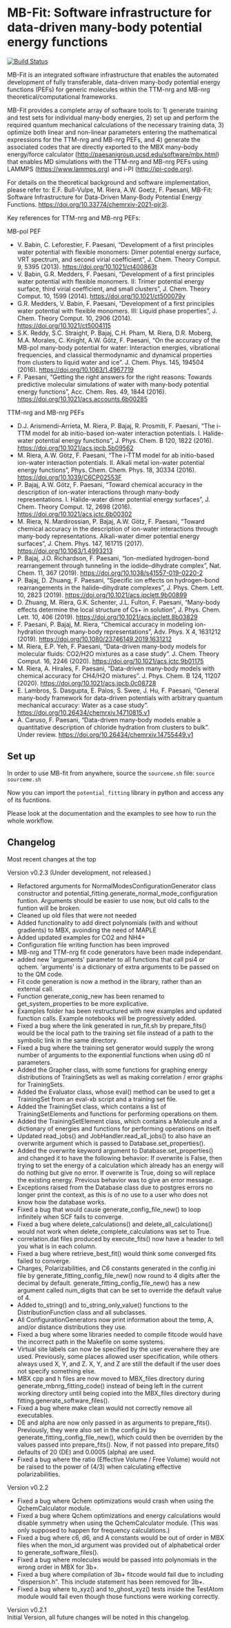 # MB-Fit: Software infrastructure for data-driven many-body potential energy functions

[![Build Status](https://travis-ci.org/paesanilab/potential_fitting.svg?branch=master)](https://travis-ci.org/paesanilab/potential_fitting)

MB-Fit is an integrated software infrastructure that enables the automated development of fully transferable, data-driven many-body potential energy functions (PEFs) for generic molecules within the TTM-nrg and MB-nrg theoretical/computational frameworks. 

MB-Fit provides a complete array of software tools to: 1) generate training and test sets for individual many-body energies, 2) set up and perform the required quantum mechanical calculations of the necessary training data, 3) optimize both linear and non-linear parameters entering the mathematical expressions for the TTM-nrg and MB-nrg PEFs, and 4) generate the associated codes that are directly exported to the MBX many-body energy/force calculator (http://paesanigroup.ucsd.edu/software/mbx.html) that enables MD simulations with the TTM-nrg and MB-nrg PEFs using LAMMPS (https://www.lammps.org) and i-PI (http://ipi-code.org).

For details on the theoretical background and software implementation, please refer to:
E.F. Bull-Vulpe, M. Riera, A.W. Goetz, F. Paesani, MB-Fit: Software Infrastructure for Data-Driven Many-Body Potential Energy Functions. https://doi.org/10.33774/chemrxiv-2021-pjr3l.


Key references for TTM-nrg and MB-nrg PEFs:

MB-pol PEF
- V. Babin, C. Leforestier, F. Paesani, “Development of a first principles water potential with flexible monomers: Dimer potential energy surface, VRT spectrum, and second virial coefficient”, J. Chem. Theory Comput. 9, 5395 (2013). https://doi.org/10.1021/ct400863t
- V. Babin, G.R. Medders, F. Paesani, “Development of a first principles water potential with flexible monomers. II: Trimer potential energy surface, third virial coefficient, and small clusters”, J. Chem. Theory Comput. 10, 1599 (2014). https://doi.org/10.1021/ct500079y
- G.R. Medders, V. Babin, F. Paesani, “Development of a first principles water potential with flexible monomers. III: Liquid phase properties”, J. Chem. Theory Comput. 10, 2906 (2014). https://doi.org/10.1021/ct5004115
- S.K. Reddy, S.C. Straight, P. Bajaj, C.H. Pham, M. Riera, D.R. Moberg, M.A. Morales, C. Knight, A.W. Götz, F. Paesani, “On the accuracy of the MB-pol many-body potential for water: Interaction energies, vibrational frequencies, and classical thermodynamic and dynamical properties from clusters to liquid water and ice”. J. Chem. Phys. 145, 194504 (2016). https://doi.org/10.1063/1.4967719
- F. Paesani, “Getting the right answers for the right reasons: Towards predictive molecular simulations of water with many-body potential energy functions”, Acc. Chem. Res. 49, 1844 (2016). https://doi.org/10.1021/acs.accounts.6b00285


TTM-nrg and MB-nrg PEFs
- D.J. Arismendi-Arrieta, M. Riera, P. Bajaj, R. Prosmiti, F. Paesani, “The i-TTM model for ab initio-based ion-water interaction potentials. I. Halide-water potential energy functions”, J. Phys. Chem. B 120, 1822 (2016). https://doi.org/10.1021/acs.jpcb.5b09562
- M. Riera, A.W. Götz, F. Paesani, “The i-TTM model for ab initio-based ion-water interaction potentials. II. Alkali metal ion-water potential energy functions”, Phys. Chem. Chem. Phys. 18, 30334 (2016). https://doi.org/10.1039/C6CP02553F
- P. Bajaj, A.W. Götz, F. Paesani, “Toward chemical accuracy in the description of ion-water interactions through many-body representations. I. Halide-water dimer potential energy surfaces”, J. Chem. Theory Comput. 12, 2698 (2016). https://doi.org/10.1021/acs.jctc.6b00302
- M. Riera, N. Mardirossian, P. Bajaj, A.W. Götz, F. Paesani, “Toward chemical accuracy in the description of ion-water interactions through many-body representations. Alkali-water dimer potential energy surfaces”, J. Chem. Phys. 147, 161715 (2017). https://doi.org/10.1063/1.4993213
- P. Bajaj, J.O. Richardson, F. Paesani, “Ion-mediated hydrogen-bond rearrangement through tunneling in the iodide–dihydrate complex”, Nat. Chem. 11, 367 (2019). https://doi.org/10.1038/s41557-019-0220-2
- P. Bajaj, D. Zhuang, F. Paesani, “Specific ion effects on hydrogen-bond rearrangements in the halide–dihydrate complexes”, J. Phys. Chem. Lett. 10, 2823 (2019). https://doi.org/10.1021/acs.jpclett.9b00899
- D. Zhuang, M. Riera, G.K. Schenter, J.L. Fulton, F. Paesani, “Many-body effects determine the local structure of Cs+ in solution”, J. Phys. Chem. Lett. 10, 406 (2019). https://doi.org/10.1021/acs.jpclett.8b03829
- F. Paesani, P. Bajaj, M. Riera, “Chemical accuracy in modeling ion-hydration through many-body representations”, Adv. Phys. X 4, 1631212 (2019). https://doi.org/10.1080/23746149.2019.1631212
- M. Riera, E.P. Yeh, F. Paesani, “Data-driven many-body models for molecular fluids: CO2/H2O mixtures as a case study”. J. Chem. Theory Comput. 16, 2246 (2020). https://doi.org/10.1021/acs.jctc.9b01175
- M. Riera, A. Hirales, F. Paesani, “Data-driven many-body models with chemical accuracy for CH4/H2O mixtures”. J. Phys. Chem. B 124, 11207 (2020). https://doi.org/10.1021/acs.jpcb.0c08728
- E. Lambros, S. Dasgupta, E. Palos, S. Swee, J. Hu, F. Paesani, “General many-body framework for data-driven potentials with arbitrary quantum mechanical accuracy: Water as a case study”. https://doi.org/10.26434/chemrxiv.14710815.v1    
- A. Caruso, F. Paesani, “Data-driven many-body models enable a quantitative description of chloride hydration from clusters to bulk”. Under review. https://doi.org/10.26434/chemrxiv.14755449.v1



## Set up
In order to use MB-fit from anywhere, source the `sourceme.sh` file:
`source sourceme.sh`

Now you can import the `potential_fitting` library in python and access any of its fucntions.

Please look at the documentation and the examples to see how to run the whole workflow.


## Changelog

Most recent changes at the top

Version v0.2.3 (Under development, not released.)
* Refactored arguments for NormalModesConfigurationGenerator class constructor and
potential_fitting.generate_normal_mode_configuration funtion. Arguments should be easier to use now, but old calls to
the funtion will be broken.
* Cleaned up old files that were not needed
* Added functionality to add direct polynomials (with and without gradients) to MBX, avoinding the need of MAPLE
* Added updated examples for CO2 and NH4+
* Configuration file writing function has been improved
* MB-nrg and TTM-nrg fit code generators have been made independant.
* added new 'arguments' parameter to all functions that call psi4 or qchem. 'arguments'
is a dictionary of extra arguments to be passed on to the QM code.
* Fit code generation is now a method in the library, rather than an external call.
* Function generate_conig_new has been renamed to get_system_properties to be more explicative.
* Examples folder has been restructured with new examples and updated function calls. 
Example notebooks will be progressively added.
* Fixed a bug where the link generated in run_fit.sh by prepare_fits() would be the local path to the
training set file instead of a path to the symbolic link in the same directory.
* Fixed a bug where the training set generator would supply the wrong number of arguments
to the exponential functions when using d0 nl parameters.
* Added the Grapher class, with some functions for graphing energy distributions of TrainingSets
as well as making correlation / error graphs for TrainingSets.
* Added the Evaluator class, whose eval() method can be used to get a TrainingSet from an eval-xb
script and a training set file.
* Added the TrainingSet class, which contains a list of TrainingSetElements and functions
for performing operations on them.
* Added the TrainingSetElement class, which contains a Molecule and a dictionary of energies
and functions for performing operations on itself.
* Updated read_jobs() and JobHandler.read_all_jobs() to also have an overwrite argument
which is passed to Database.set_properties().
* Added the overwrite keyword argument to Database.set_properties() and changed it to
have the following behavior: If overwrite is False, then trying to set the energy
of a calculation which already has an energy will do nothing but give no error. If
overwrite is True, doing so will replace the existing energy. Previous behavior was
to give an error message.
* Exceptions raised from the Database class due to postgres errors no longer print
the context, as this is of no use to a user who does not know how the database works.
* Fixed a bug that would cause generate_config_file_new() to loop infinitely when
SCF fails to converge.
* Fixed a bug where delete_calculations() and delete_all_calculations() would not
work when delete_complete_calculations was set to True.
* correlation.dat files produced by execute_fits() now have a header to tell
you what is in each column.
* Fixed a bug where retrieve_best_fit() would think some converged fits failed
to converge.
* Charges, Polarizabilities, and C6 constants generated in the config.ini file
by generate_fitting_config_file_new() now round to 4 digits after the decimal
by default. generate_fitting_config_file_new() has a new argument called num_digits
that can be set to override the default value of 4.
* Added to_string() and to_string_only_value() functions to the DistributionFunction
class and all subclasses.
* All ConfigurationGenerators now print information about the temp, A, and/or
distance distributions they use.
* Fixed a bug where some libraries needed to compile fitcode would have
the incorrect path in the Makefile on some systems.
* Virtual site labels can now be specified by the user everwhere they are used.
Previously, some places allowed user specification, while others always used
X, Y, and Z. X, Y, and Z are still the default if the user does not specify something
else.
* MBX cpp and h files are now moved to MBX_files directory during generate_mbnrg_fitting_code()
instead of being left in the current working directory until being copied into the MBX_files
directory during fitting.generate_software_files().
* Fixed a bug where make clean would not correctly remove all executables.
* DE and alpha are now only passed in as arguments to prepare_fits(). Previously,
they were also set in the config.ini by generate_fitting_config_file_new(), which
could then be overriden by the values passed into prepare_fits(). Now, if not
passed into prepare_fits() defaults of 20 (DE) and 0.0005 (alpha) are used.
* Fixed a bug where the ratio (Effective Volume / Free Volume) would not be
raised to the power of (4/3) when calculating effective polarizabilities.

Version v0.2.2
* Fixed a bug where Qchem optimizations would crash when using the
QchemCalculator module.
* Fixed a bug where Qchem optimizations and energy calculations would disable
symmetry when using the QchemCalculator module. (This was only supposed
to happen for frequency calculations.)
* Fixed a bug where c6, d6, and A constants would be out of order in
MBX files when the mon_id argument was provided out of alphabetical order
to generate_software_files().
* Fixed a bug where molecules would be passed into polynomials in the wrong
order in MBX for 3b+.
* Fixed a bug where compilation of 3b+ fitcode would fail due to including
"dispersion.h". This include statement has been removed for 3b+.
* Fixed a bug where to_xyz() and to_ghost_xyz() tests inside the TestAtom
module would fail even though those functions were working correctly.

Version v0.2.1
<br> Initial Version, all future changes will be noted in this changelog.
